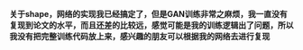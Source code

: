 **关于shape，网络的实现我已经搞定了，但是GAN训练非常之麻烦，我一直没有复现到论文的水平，而且还差的比较远，感觉可能是我的训练逻辑出了问题，所以我没有把完整训练代码放上来，感兴趣的朋友可以根据我的网络去进行复现**
